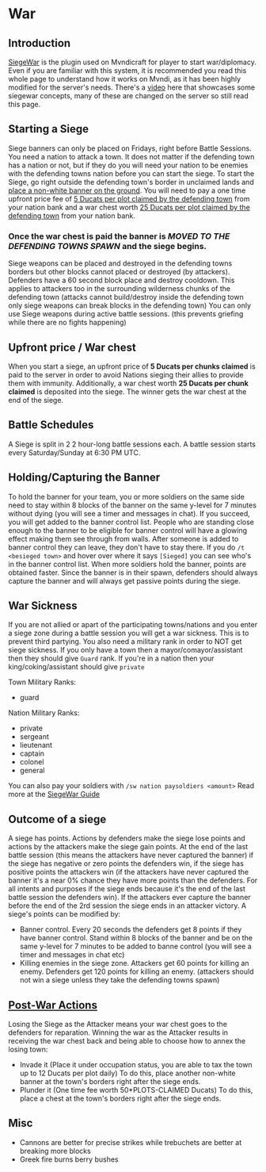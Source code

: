 # War

## Introduction

[SiegeWar](https://github.com/TownyAdvanced/SiegeWar/wiki/Siege-War-User-Guide) is the plugin used on Mvndicraft for player to start war/diplomacy.
Even if you are familiar with this system, it is recommended you read this whole page to understand how it works on Mvndi,
as it has been highly modified for the server's needs.
There's a [video](https://www.youtube.com/watch?v=raiAhk2Ru5Y) here that showcases some siegewar concepts, many of these are changed on the server so still read this page.

## Starting a Siege

Siege banners can only be placed on Fridays, right before Battle Sessions.
You </u>need a nation</u> to attack a town. It does not matter if the defending town has a nation or not, but if they do you will need your nation to be enemies with the defending towns nation before you can start the siege.
To start the Siege, go right outside the defending town's border in unclaimed lands and <u>place a non-white banner on the ground</u>.
You will need to pay a one time upfront price fee of <u>5 Ducats per plot claimed by the defending town</u> from your nation bank and a war chest worth <u>25 Ducats per plot claimed by the defending town</u> from your nation bank.

### **Once the war chest is paid the banner is _MOVED TO THE DEFENDING TOWNS SPAWN_ and the siege begins.**

Siege weapons can be placed and destroyed in the defending towns borders but other blocks cannot placed or destroyed (by attackers). Defenders have a 60 second block place and destroy cooldown. This applies to attackers too in the surrounding wilderness chunks of the defending town (attacks cannot build/destroy inside the defending town only siege weapons can break blocks in the defending town)
You can only use Siege weapons during active battle sessions. (this prevents griefing while there are no fights happening)

## Upfront price / War chest

When you start a siege, an upfront price of **5 Ducats per chunks claimed** is paid to the server in order to avoid Nations sieging their allies to provide them with immunity.
Additionally, a war chest worth **25 Ducats per chunk claimed** is deposited into the siege. The winner gets the war chest at the end of the siege.

## Battle Schedules

A Siege is split in 2 2 hour-long battle sessions each.
A battle session starts every Saturday/Sunday at 6:30 PM UTC.

## Holding/Capturing the Banner

To hold the banner for your team, you or more soldiers on the same side need to stay within 8 blocks of the banner on the same y-level for 7 minutes without dying (you will see a timer and messages in chat). If you succeed, you will get added to the banner control list. People who are standing close enough to the banner to be eligible for banner control will have a glowing effect making them see through from walls. After someone is added to banner control they can leave, they don't have to stay there. If you do `/t <besieged town>` and hover over where it says `[Sieged]` you can see who's in the banner control list. When more soldiers hold the banner, points are obtained faster. Since the banner is in their spawn, defenders should always capture the banner and will always get passive points during the siege.

## War Sickness

If you are not allied or apart of the participating towns/nations and you enter a siege zone during a battle session you will get a war sickness. This is to prevent third partying. You also need a military rank in order to NOT get siege sickness. If you only have a town then a mayor/comayor/assistant then they should give `Guard` rank. If you're in a nation then your king/coking/assistant should give `private`

Town Military Ranks:

- guard

Nation Military Ranks:

- private
- sergeant
- lieutenant
- captain
- colonel
- general

You can also pay your soldiers with `/sw nation paysoldiers <amount>`
Read more at the [SiegeWar Guide](https://github.com/TownyAdvanced/SiegeWar/wiki/Siege-War-User-Guide#shield-assign-military-ranks)

## Outcome of a siege

A siege has points. Actions by defenders make the siege lose points and actions by the attackers make the siege gain points. At the end of the last battle session (this means the attackers have never captured the banner) if the siege has negative or zero points the defenders win, if the siege has positive points the attackers win (if the attackers have never captured the banner it's a near 0% chance they have more points than the defenders. For all intents and purposes if the siege ends because it's the end of the last battle session the defenders win).
If the attackers ever capture the banner before the end of the 2rd session the siege ends in an attacker victory.
A siege's points can be modified by:

- Banner control. Every 20 seconds the defenders get 8 points if they have banner control. Stand within 8 blocks of the banner and be on the same y-level for 7 minutes to be added to banne control (you will see a timer and messages in chat etc)
- Killing enemies in the siege zone. Attackers get 60 points for killing an enemy. Defenders get 120 points for killing an enemy. (attackers should not win a siege unless they take the defending towns spawn)

## [Post-War Actions](https://github.com/TownyAdvanced/SiegeWar/wiki/Siege-War-User-Guide#trophy-win-siege)

Losing the Siege as the Attacker means your war chest goes to the defenders for reparation.
Winning the war as the Attacker results in receiving the war chest back and being able to choose how to annex the losing town:

- Invade it (Place it under occupation status, you are able to tax the town up to 12 Ducats per plot daily)
  To do this, place another non-white banner at the town's borders right after the siege ends.
- Plunder it (One time fee worth 50*PLOTS-CLAIMED Ducats)
  To do this, place a chest at the town's borders right after the siege ends.

## Misc

- Cannons are better for precise strikes while trebuchets are better at breaking more blocks
- Greek fire burns berry bushes
